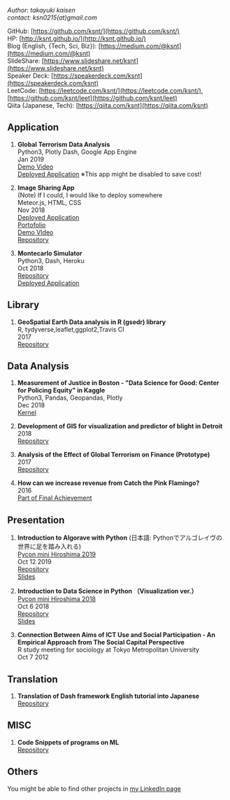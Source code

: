 *Author: takayuki kaisen*  
*contact: ksn0215(at)gmail.com*

GitHub: [https://github.com/ksnt/](https://github.com/ksnt/)  
HP: [http://ksnt.github.io/](http://ksnt.github.io/)  
Blog (English, {Tech, Sci, Biz}): [https://medium.com/@ksnt](https://medium.com/@ksnt)  
SlideShare: [https://www.slideshare.net/ksnt](https://www.slideshare.net/ksnt)  
Speaker Deck: [https://speakerdeck.com/ksnt](https://speakerdeck.com/ksnt)  
LeetCode: [https://leetcode.com/ksnt/](https://leetcode.com/ksnt/), [https://github.com/ksnt/leet](https://github.com/ksnt/leet)  
Qiita (Japanese, Tech): [https://qiita.com/ksnt](https://qiita.com/ksnt)  

## Application

1. **Global Terrorism Data Analysis**  
Python3, Plotly Dash, Google App Engine  
Jan 2019  
[Demo Video](https://drive.google.com/open?id=1428V6qrFP-JvWYHYe7kc6V54apw0Yvde)  
[Deployed Application](https://global-terrorism-analysis-1.appspot.com/) ※This app might be disabled to save cost!  

1. **Image Sharing App**  
(Note) If I could, I would like to deploy somewhere  
Meteor.js, HTML, CSS  
Nov 2018  
[Deployed Application](https://ancient-ravine-47203.herokuapp.com/)  
[Portofolio](https://drive.google.com/open?id=1AJRBfhP7pum2gIy194nPfGPxtdYR8gPe)  
[Demo VIdeo](https://drive.google.com/open?id=1iHgahPPYyzlPo3JBIH6dktfYa9I29Dp6)  
[Repository](https://github.com/ksnt/image_sharing_app)  

1. **Montecarlo Simulator**  
Python3, Dash, Heroku  
Oct 2018  
[Repository](https://github.com/ksnt/pycon_hiro_2018/tree/master/code/montecarlo)  
[Deployed Application](https://montecarlo-dash-app.herokuapp.com/)

## Library

1. **GeoSpatial Earth Data analysis in R (gsedr) library**  
R, tydyverse,leaflet,ggplot2,Travis CI    
2017  
[Repository](https://github.com/ksnt/gsedr)  

## Data Analysis

1. **Measurement of Justice in Boston - "Data Science for Good: Center for Policing Equity" in Kaggle**  
Python3, Pandas, Geopandas, Plotly  
Dec 2018  
[Kernel](https://www.kaggle.com/ksn0215/measurement-of-justice-in-boston)  

1. **Development of GIS for visualization and predictor of blight in Detroit**  
2018  
[Repository](https://github.com/ksnt/Predictor-of-blights-in-Detroit)  

1. **Analysis of the Effect of Global Terrorism on Finance (Prototype)**  
2017  
[Repository](https://github.com/ksnt/Global-Terrorism-Data-Analysis)  

1. **How can we increase revenue from Catch the Pink Flamingo?**  
2016  
[Part of Final Achievement](https://drive.google.com/open?id=0Bwpo8iEJDg72NWl6THd4S0EyQ1U)


## Presentation

1. **Introduction to Algorave with Python** (日本語: Pythonでアルゴレイヴの世界に足を踏み入れる)  
    [Pycon mini Hiroshima 2019](https://hiroshima.pycon.jp/2019/)  
    Oct 12 2019  
    [Repository](https://github.com/ksnt/pycon_hiro_2019)  
    [Slides](https://www.slideshare.net/ksnt/python-181761996)

1. **Introduction to Data Science in Python （Visualization ver.）**  
    [Pycon mini Hiroshima 2018](https://hiroshima.pycon.jp/2018/)  
    Oct 6 2018  
    [Repository](https://github.com/ksnt/pycon_hiro_2018)  
    [Slides](https://www.slideshare.net/ksnt/pyconmini-hiroshima-2018-118202503)  
    
1. **Connection Between Aims of ICT Use and Social Participation - An Empirical Approach from The Social Capital Perspective**  
   R study meeting for sociology at Tokyo Metropolitan University  
   Oct 7 2012

## Translation

1. **Translation of Dash framework English tutorial into Japanese**  
    [Repository](https://github.com/ksnt/Dash_Translation_into_Japanese)
    
## MISC

1. **Code Snippets of programs on ML**  
    [Repository](https://github.com/ksnt/ML_tips)  
    
## Others

You might be able to find other projects in [my LinkedIn page](https://jp.linkedin.com/in/takayuki-kaisen-9b4710105)  
